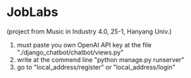 # JobLabs 
(project from Music in Industry 4.0, 25-1, Hanyang Univ.)

1. must paste you own OpenAI API key at the file "./django_chatbot/chatbot/views.py"
2. write at the commend line "python manage.py runserver"
3. go to "local_address/register" or "local_address/login"
